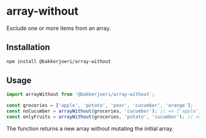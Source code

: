 # array-without

Exclude one or more items from an array.

## Installation

```sh
npm install @bakkerjoeri/array-without
```

## Usage

```js
import arrayWithout from '@bakkerjoeri/array-without';

const groceries = ['apple', 'potato', 'pear', 'cucumber', 'orange'];
const noCucumber = arrayWithout(groceries, 'cucumber'); // => ['apple', 'potato', 'pear', 'orange']
const onlyFruits = arrayWithout(groceries, 'potato', 'cucumber'); // => ['apple', 'pear', 'orange']
```

The function returns a new array without mutating the initial array.
